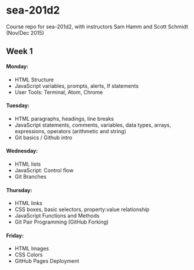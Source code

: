 # sea-201d2
Course repo for sea-201d2, with instructors Sam Hamm and Scott Schmidt (Nov/Dec 2015)

## Week 1
#### Monday:
  - HTML Structure
  - JavaScript variables, prompts, alerts, If statements
  - User Tools: Terminal, Atom, Chrome
#### Tuesday:
  - HTML paragraphs, headings, line breaks
  - JavaScript statements, comments, variables, data types, arrays, expressions, operators (arithmetic and string)
  - Git basics / Github intro
#### Wednesday:
  - HTML lists
  - JavaScript: Control flow
  - Git Branches
#### Thursday:
  - HTML links
  - CSS boxes, basic selectors, property:value relationship
  - JavaScript Functions and Methods
  - Git Pair Programming (GitHub Forking)
#### Friday:
  - HTML Images
  - CSS Colors
  - GitHub Pages Deployment
